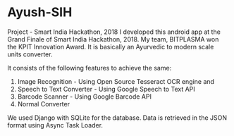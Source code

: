 # Ayush-SIH
Project - Smart India Hackathon, 2018
I developed this android app at the Grand Finale of Smart India Hackathon, 2018. My team, BITPLASMA won the KPIT Innovation Award. 
It is basically an Ayurvedic to modern scale units converter.

It consists of the following features to achieve the same:
1. Image Recognition - Using Open Source Tesseract OCR engine and 
2. Speech to Text Converter - Using Google Speech to Text API
3. Barcode Scanner - Using Google Barcode API
4. Normal Converter

We used Django with SQLite for the database. 
Data is retrieved in the JSON format using Async Task Loader.

